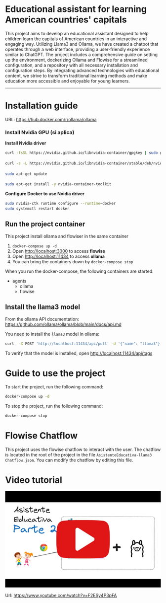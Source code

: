 # Educational assistant for learning American countries' capitals

This project aims to develop an educational assistant designed to help children learn the capitals of American countries in an interactive and engaging way. Utilizing Llama3 and Ollama, we have created a chatbot that operates through a web interface, providing a user-friendly experience similar to ChatGPT. The project includes a comprehensive guide on setting up the environment, dockerizing Ollama and Flowise for a streamlined configuration, and a repository with all necessary installation and configuration steps. By integrating advanced technologies with educational content, we strive to transform traditional learning methods and make education more accessible and enjoyable for young learners.

---

# Installation guide

URL:
https://hub.docker.com/r/ollama/ollama

### Install Nvidia GPU (si aplica)

**Install Nvidia driver**

```bash
curl -fsSL https://nvidia.github.io/libnvidia-container/gpgkey | sudo gpg --dearmor -o /usr/share/keyrings/nvidia-container-toolkit-keyring.gpg

curl -s -L https://nvidia.github.io/libnvidia-container/stable/deb/nvidia-container-toolkit.list | sed 's#deb https://#deb [signed-by=/usr/share/keyrings/nvidia-container-toolkit-keyring.gpg] https://#g' | sudo tee /etc/apt/sources.list.d/nvidia-container-toolkit.list

sudo apt-get update

sudo apt-get install -y nvidia-container-toolkit
```

**Configure Docker to use Nvidia driver**

```bash
sudo nvidia-ctk runtime configure --runtime=docker
sudo systemctl restart docker
```

## Run the project container

This project install ollama and flowiser in the same container

1. `docker-compose up -d`
2. Open [http://localhost:3000](http://localhost:3000) to access **flowise**
3. Open [http://localhost:11434](http://localhost:11434) to access **ollama**
4. You can bring the containers down by `docker-compose stop`

When you run the docker-compose, the following containers are started:

-   agents
    -   ollama
    -   flowise

## Install the llama3 model

From the ollama API documentation:
https://github.com/ollama/ollama/blob/main/docs/api.md

You need to install the `llama3` model in ollama:

```bash
curl  -X POST 'http://localhost:11434/api/pull' -d '{"name": "llama3"}'
```

To verify that the model is installed, open [http://localhost:11434/api/tags](http://localhost:11434/api/tags)

# Guide to use the project

To start the project, run the following command:

```bash
docker-compose up -d
```

To stop the project, run the following command:

```bash
docker-compose stop
```

# Flowise Chatflow

This project uses the flowise chatflow to interact with the user. The chatflow is located in the root of the project in the file `AsistenteEducativa-llama3 Chatflow.json`. You can modify the chatflow by editing this file.

# Video tutorial

<!-- URL: https://www.youtube.com/watch?v=F2ESy4P3pFA  -->
<!-- video bg: video-img-github.jpg -->

[![Watch the video](video-img-github.jpg)](https://www.youtube.com/watch?v=F2ESy4P3pFA)

Url: https://www.youtube.com/watch?v=F2ESy4P3pFA
